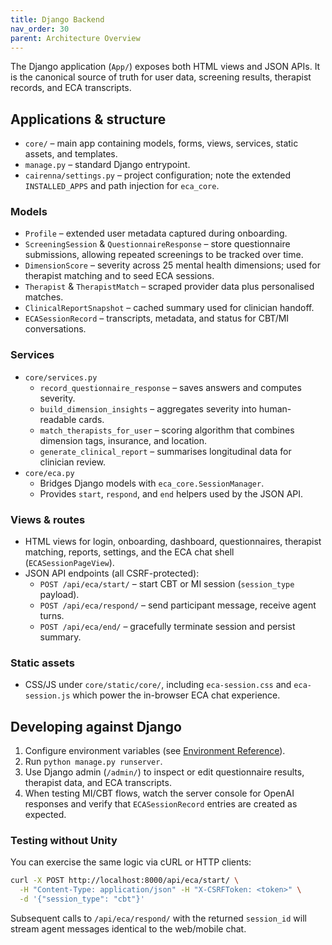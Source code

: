 ```yaml
---
title: Django Backend
nav_order: 30
parent: Architecture Overview
---
```


The Django application (`App/`) exposes both HTML views and JSON APIs. It is the canonical
source of truth for user data, screening results, therapist records, and ECA transcripts.

## Applications & structure

- `core/` – main app containing models, forms, views, services, static assets, and templates.
- `manage.py` – standard Django entrypoint.
- `cairenna/settings.py` – project configuration; note the extended `INSTALLED_APPS` and
  path injection for `eca_core`.

### Models

- `Profile` – extended user metadata captured during onboarding.
- `ScreeningSession` & `QuestionnaireResponse` – store questionnaire submissions, allowing
  repeated screenings to be tracked over time.
- `DimensionScore` – severity across 25 mental health dimensions; used for therapist matching
  and to seed ECA sessions.
- `Therapist` & `TherapistMatch` – scraped provider data plus personalised matches.
- `ClinicalReportSnapshot` – cached summary used for clinician handoff.
- `ECASessionRecord` – transcripts, metadata, and status for CBT/MI conversations.

### Services

- `core/services.py`
  - `record_questionnaire_response` – saves answers and computes severity.
  - `build_dimension_insights` – aggregates severity into human-readable cards.
  - `match_therapists_for_user` – scoring algorithm that combines dimension tags, insurance,
    and location.
  - `generate_clinical_report` – summarises longitudinal data for clinician review.
- `core/eca.py`
  - Bridges Django models with `eca_core.SessionManager`.
  - Provides `start`, `respond`, and `end` helpers used by the JSON API.

### Views & routes

- HTML views for login, onboarding, dashboard, questionnaires, therapist matching, reports,
  settings, and the ECA chat shell (`ECASessionPageView`).
- JSON API endpoints (all CSRF-protected):
  - `POST /api/eca/start/` – start CBT or MI session (`session_type` payload).
  - `POST /api/eca/respond/` – send participant message, receive agent turns.
  - `POST /api/eca/end/` – gracefully terminate session and persist summary.

### Static assets

- CSS/JS under `core/static/core/`, including `eca-session.css` and `eca-session.js` which
  power the in-browser ECA chat experience.

## Developing against Django

1. Configure environment variables (see [Environment Reference](environment.md)).
2. Run `python manage.py runserver`.
3. Use Django admin (`/admin/`) to inspect or edit questionnaire results, therapist data, and
   ECA transcripts.
4. When testing MI/CBT flows, watch the server console for OpenAI responses and verify that
   `ECASessionRecord` entries are created as expected.

### Testing without Unity

You can exercise the same logic via cURL or HTTP clients:

```bash
curl -X POST http://localhost:8000/api/eca/start/ \
  -H "Content-Type: application/json" -H "X-CSRFToken: <token>" \
  -d '{"session_type": "cbt"}'
```

Subsequent calls to `/api/eca/respond/` with the returned `session_id` will stream agent
messages identical to the web/mobile chat.
